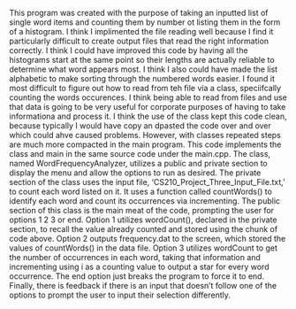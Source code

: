 This program was created with the purpose of taking an inputted list of single word items and counting them by number ot listing them in the form of a histogram.
I think I implimented the file reading well because I find it particularly difficult to create output files that read the right information correctly.
I think I could have improved this code by having all the histograms start at the same point so their lengths are actually reliable to determine what word appears most. I think I also could have made the list alphabetic to make sorting through the numbered words easier.
I found it most difficult to figure out how to read from teh file via a class, speciifcally counting the words occurences.
I think being able to read from files and use that data is going to be very useful for corporate purposes of having to take informationa and process it.
I think the use of the class kept this code clean, because typically I would have copy an dpasted the code over and over which could ahve caused problems. However, with classes repeated steps are much more compacted in the main program.
This code implements the class and main in the same source code under the main.cpp. The class, named WordFrequencyAnalyzer, utilizes a public and private section to display the menu and allow the options to run as desired. The private section of the class uses the input file, ‘CS210_Project_Three_Input_File.txt,’ to count each word listed on it. It uses a function called countWords() to identify each word and count its occurrences via incrementing. The public section of this class is the main meat of the code, prompting the user for options 1 2 3 or end. Option 1 utilizes wordCount(), declared in the private section, to recall the value already counted and stored using the chunk of code above. Option 2 outputs frequency.dat to the screen, which stored the values of countWords() in the data file. Option 3 utilizes wordCount to get the number of occurrences in each word, taking that information and incrementing using i as a counting value to output a star for every word occurrence. The end option just breaks the program to force it to end. Finally, there is feedback if there is an input that doesn’t follow one of the options to prompt the user to input their selection differently.
